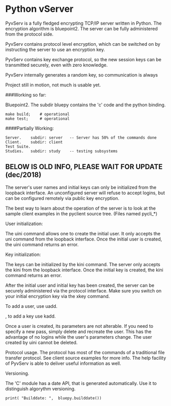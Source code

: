 #                                Python vServer

 PyvServ is a fully fledged encrypting TCP/IP server written in Python. The
encryption algorithm is bluepoint2. The server can be fully administered from
the protocol side.

 PyvServ contains protocol level encryption, which can be switched on by
instructing the server to use an encryption key.

 PyvServ contains key exchange protocol, so the new session keys
can be transmitted securely, even with zero knowledge.

 PyvServ internally generates a random key, so communication is always

 Project still in motion, not much is usable yet.

###Working so far:

 Bluepoint2. The subdir bluepy contains the 'c' code and the python binding.

    make build;    # operational
    make test;     # operational

####Partially Working:

    Server.    subdir: server   -- Server has 50% of the commands done
    Client.    subdir: client
    Test Suite.
    Studies.   subdir: study    -- testing subsystems




##          BELOW IS OLD INFO, PLEASE WAIT FOR UPDATE (dec/2018)

 The server's user names and initial keys can only be initialized from the
loopback interface. An unconfigured server will refuse to accept logins,
but can be configured remotely via public key encryption.

 The best way to learn about the operation of the server is to look at the
sample client examples in the pyclient source tree. (Files named pycli_*)

 User initialization:

 The uini command allows one to create the initial user. It only accepts
the uni command from the loopback interface. Once the initial user is created,
the uini command returns an error.

 Key initialization:

The keys can be initialized by the kini command. The server only accepts the
kini from the loopback interface. Once the initial key is created, the kini command
returns an error.

 After the initial user and initial key has been created, the server can be
securely administered via the protocol interface. Make sure you switch on your
initial encryption key via the xkey command.

  To add a user, use uadd.

  , to add a key use kadd.

 Once a user is created, its parameters are not alterable. If you need to specify a
new pass, simply delete and recreate the user. This has the advantage of no logins
while the user's parameters change. The user created by uini cannot be deleted.

 Protocol usage. The protocol has most of the commands of a traditional file
transfer protocol. See client source examples for more info. The help facility
of PyvServ is able to deliver useful information as well.

Versioning.

  The 'C' module has a date API, that is generated automatically. Use it to
distinguish algorythm versioning.

    print( "Builddate: ",  bluepy.builddate())







